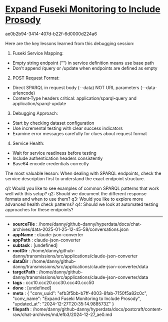 # [Expand Fuseki Monitoring to Include Prosody](https://claude.ai/chat/efb3f5bb-b7ff-4003-8fab-7150f5a82c0c)

ae0b2b94-3414-407d-b22f-6d0000d224a6

 Here are the key lessons learned from this debugging session:

1. Fuseki Service Mapping:
- Empty string endpoint ("") in service definition means use base path
- Don't append /query or /update when endpoints are defined as empty

2. POST Request Format:
- Direct SPARQL in request body (--data) NOT URL parameters (--data-urlencode)
- Content-Type headers critical: application/sparql-query and application/sparql-update

3. Debugging Approach:
- Start by checking dataset configuration
- Use incremental testing with clear success indicators
- Examine error messages carefully for clues about request format

4. Service Health:
- Wait for service readiness before testing
- Include authentication headers consistently
- Base64 encode credentials correctly

The most valuable lesson: When dealing with SPARQL endpoints, check the service description first to understand the exact endpoint structure.

q1: Would you like to see examples of common SPARQL patterns that work well with this setup?
q2: Should we document the different response formats and when to use them?
q3: Would you like to explore more advanced health check patterns?
q4: Should we look at automated testing approaches for these endpoints?

---

* **sourceFile** : /home/danny/github-danny/hyperdata/docs/chat-archives/data-2025-01-25-12-45-58/conversations.json
* **appName** : claude-json-converter
* **appPath** : claude-json-converter
* **subtask** : [undefined]
* **rootDir** : /home/danny/github-danny/transmissions/src/applications/claude-json-converter
* **dataDir** : /home/danny/github-danny/transmissions/src/applications/claude-json-converter/data
* **targetPath** : /home/danny/github-danny/transmissions/src/applications/claude-json-converter/data
* **tags** : ccc10.ccc20.ccc30.ccc40.ccc50
* **done** : [undefined]
* **meta** : {
  "conv_uuid": "efb3f5bb-b7ff-4003-8fab-7150f5a82c0c",
  "conv_name": "Expand Fuseki Monitoring to Include Prosody",
  "updated_at": "2024-12-27T20:35:14.988573Z"
}
* **filepath** : /home/danny/github-danny/hyperdata/docs/postcraft/content-raw/chat-archives/md/efb3/2024-12-27_ae0.md